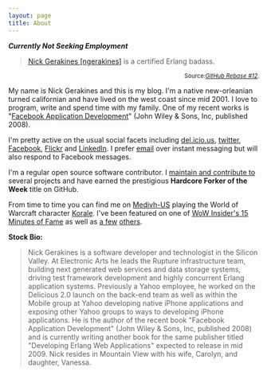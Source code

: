 ```yaml
---
layout: page
title: About
---
```


***Currently Not Seeking Employment***

> [Nick Gerakines [ngerakines]](http://github.com/ngerakines) is a certified Erlang badass.

<div class="credit" align="right"><small>Source:<cite><a href="http://github.com/blog/321-github-rebase-12">GitHub Rebase #12</a></cite>.</small></div>

My name is Nick Gerakines and this is my blog. I'm a native new-orleanian turned californian and have lived on the west coast since mid 2001. I love to program, write and spend time with my family. One of my recent works is "[Facebook Application Development](http://www.amazon.com/dp/0470246669/socklabs-20)" (John Wiley & Sons, Inc, published 2008).

I'm pretty active on the usual social facets including [del.icio.us](http://del.icio.us/snipersock/), [twitter](http://twitter.com/ngerakines), [Facebook](http://www.facebook.com/people/Nick_Gerakines/500025891), [Flickr](http://flickr.com/photos/sock) and [LinkedIn](http://www.linkedin.com/in/ngerakines). I prefer [email](mailto:nick@gerakines.net) over instant messaging but will also respond to Facebook messages.

I'm a regular open source software contributor. I [maintain and contribute to](http://github.com/ngerakines) several projects and have earned the prestigious **Hardcore Forker of the Week** title on GitHub.

From time to time you can find me on [Medivh-US](http://apps.facebook.com/iplaywow/realm/Medivh-US) playing the World of Warcraft character [Korale](http://apps.facebook.com/iplaywow/character/Medivh-US/Korale). I've been featured on one of [WoW Insider's 15 Minutes of Fame](http://www.wowinsider.com/2009/02/04/15-minutes-of-fame-i-play-wow-for-facebook/) as well as [a few](http://www.wowinsider.com/2008/07/08/i-play-wow-on-facebook/) [others](http://www.wowinsider.com/2009/01/16/i-play-wow-facebook-app-reaches-100-000-users/).

**Stock Bio:**

> Nick Gerakines is a software developer and technologist in the Silicon Valley. At Electronic Arts he leads the Rupture infrastructure team, building next generated web services and data storage systems, driving test framework development and highly concurrent Erlang application systems. Previously a Yahoo employee, he worked on the Delicious 2.0 launch on the back-end team as well as within the Mobile group at Yahoo developing native iPhone applications and exposing other Yahoo groups to ways to developing iPhone applications. He is the author of the recent book "Facebook Application Development" (John Wiley & Sons, Inc, published 2008) and is currently writing another book for the same publisher titled "Developing Erlang Web Applications" expected to release in mid 2009. Nick resides in Mountain View with his wife, Carolyn, and daughter, Vanessa.
